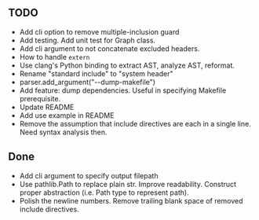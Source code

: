 ## TODO

- Add cli option to remove multiple-inclusion guard
- Add testing. Add unit test for Graph class.
- Add cli argument to not concatenate excluded headers.
- How to handle `extern`
- Use clang's Python binding to extract AST, analyze AST, reformat.
- Rename "standard include" to "system header"
- parser.add_argument("--dump-makefile")
- Add feature: dump dependencies. Useful in specifying Makefile prerequisite.
- Update README
- Add use example in README
- Remove the assumption that include directives are each in a single line. Need syntax analysis then.

## Done

- Add cli argument to specify output filepath
- Use pathlib.Path to replace plain str. Improve readability. Construct proper abstraction (i.e. Path type to represent path).
- Polish the newline numbers. Remove trailing blank space of removed include directives.


